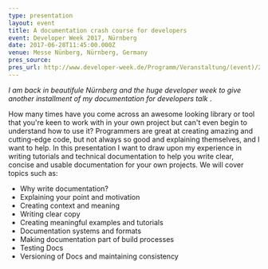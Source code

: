 ```yaml
---
type: presentation
layout: event
title: A documentation crash course for developers
event: Developer Week 2017, Nürnberg
date: 2017-06-28T11:45:00.000Z
venue: Messe Nünberg, Nürnberg, Germany
pres_source:
pres_url: http://www.developer-week.de/Programm/Veranstaltung/(event)/21576
---
```


_I am back in beautifule Nürnberg and the huge developer week to give another installment of my documentation for developers talk_
.

How many times have you come across an awesome looking library or tool that you're keen to work with in your own project but can't even begin to understand how to use it? Programmers are great at creating amazing and cutting-edge code, but not always so good and explaining themselves, and I want to help. In this presentation I want to draw upon my experience in writing tutorials and technical documentation to help you write clear, concise and usable documentation for your own projects. We will cover topics such as:

-   Why write documentation?
-   Explaining your point and motivation
-   Creating context and meaning
-   Writing clear copy
-   Creating meaningful examples and tutorials
-   Documentation systems and formats
-   Making documentation part of build processes
-   Testing Docs
-   Versioning of Docs and maintaining consistency
